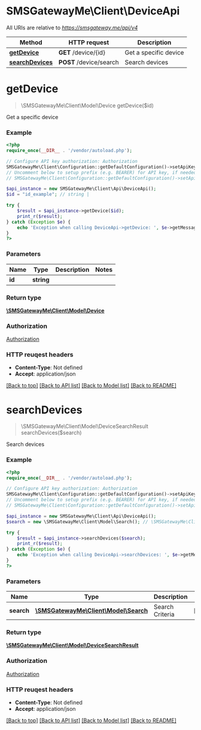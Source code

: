 # SMSGatewayMe\Client\DeviceApi

All URIs are relative to *https://smsgateway.me/api/v4*

Method | HTTP request | Description
------------- | ------------- | -------------
[**getDevice**](DeviceApi.md#getDevice) | **GET** /device/{id} | Get a specific device
[**searchDevices**](DeviceApi.md#searchDevices) | **POST** /device/search | Search devices


# **getDevice**
> \SMSGatewayMe\Client\Model\Device getDevice($id)

Get a specific device

### Example 
```php
<?php
require_once(__DIR__ . '/vendor/autoload.php');

// Configure API key authorization: Authorization
SMSGatewayMe\Client\Configuration::getDefaultConfiguration()->setApiKey('Authorization', 'YOUR_API_KEY');
// Uncomment below to setup prefix (e.g. BEARER) for API key, if needed
// SMSGatewayMe\Client\Configuration::getDefaultConfiguration()->setApiKeyPrefix('Authorization', 'BEARER');

$api_instance = new SMSGatewayMe\Client\Api\DeviceApi();
$id = "id_example"; // string | 

try { 
    $result = $api_instance->getDevice($id);
    print_r($result);
} catch (Exception $e) {
    echo 'Exception when calling DeviceApi->getDevice: ', $e->getMessage(), "\n";
}
?>
```

### Parameters

Name | Type | Description  | Notes
------------- | ------------- | ------------- | -------------
 **id** | **string**|  | 

### Return type

[**\SMSGatewayMe\Client\Model\Device**](Device.md)

### Authorization

[Authorization](../README.md#Authorization)

### HTTP reuqest headers

 - **Content-Type**: Not defined
 - **Accept**: application/json

[[Back to top]](#) [[Back to API list]](../README.md#documentation-for-api-endpoints) [[Back to Model list]](../README.md#documentation-for-models) [[Back to README]](../README.md)

# **searchDevices**
> \SMSGatewayMe\Client\Model\DeviceSearchResult searchDevices($search)

Search devices

### Example 
```php
<?php
require_once(__DIR__ . '/vendor/autoload.php');

// Configure API key authorization: Authorization
SMSGatewayMe\Client\Configuration::getDefaultConfiguration()->setApiKey('Authorization', 'YOUR_API_KEY');
// Uncomment below to setup prefix (e.g. BEARER) for API key, if needed
// SMSGatewayMe\Client\Configuration::getDefaultConfiguration()->setApiKeyPrefix('Authorization', 'BEARER');

$api_instance = new SMSGatewayMe\Client\Api\DeviceApi();
$search = new \SMSGatewayMe\Client\Model\Search(); // \SMSGatewayMe\Client\Model\Search | Search Criteria

try { 
    $result = $api_instance->searchDevices($search);
    print_r($result);
} catch (Exception $e) {
    echo 'Exception when calling DeviceApi->searchDevices: ', $e->getMessage(), "\n";
}
?>
```

### Parameters

Name | Type | Description  | Notes
------------- | ------------- | ------------- | -------------
 **search** | [**\SMSGatewayMe\Client\Model\Search**](\SMSGatewayMe\Client\Model\Search.md)| Search Criteria | [optional] 

### Return type

[**\SMSGatewayMe\Client\Model\DeviceSearchResult**](DeviceSearchResult.md)

### Authorization

[Authorization](../README.md#Authorization)

### HTTP reuqest headers

 - **Content-Type**: Not defined
 - **Accept**: application/json

[[Back to top]](#) [[Back to API list]](../README.md#documentation-for-api-endpoints) [[Back to Model list]](../README.md#documentation-for-models) [[Back to README]](../README.md)

